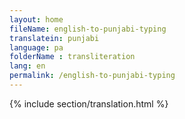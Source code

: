 ```yaml
--- 
layout: home 
fileName: english-to-punjabi-typing
translatein: punjabi
language: pa
folderName : transliteration
lang: en
permalink: /english-to-punjabi-typing
---
```

{% include section/translation.html %}